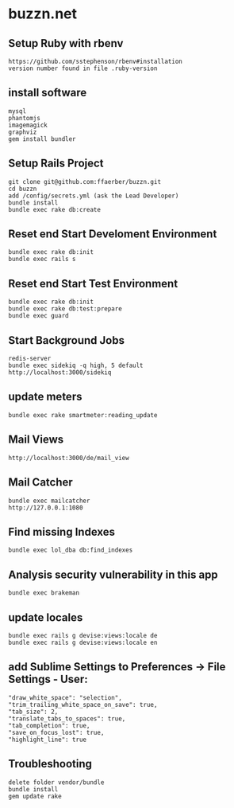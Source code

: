 # buzzn.net

## Setup Ruby with rbenv
    https://github.com/sstephenson/rbenv#installation
    version number found in file .ruby-version

## install software
    mysql
    phantomjs
    imagemagick
    graphviz
    gem install bundler

## Setup Rails Project
    git clone git@github.com:ffaerber/buzzn.git
    cd buzzn
    add /config/secrets.yml (ask the Lead Developer)
    bundle install
    bundle exec rake db:create

## Reset end Start Develoment Environment
    bundle exec rake db:init
    bundle exec rails s

## Reset end Start Test Environment
    bundle exec rake db:init
    bundle exec rake db:test:prepare
    bundle exec guard

## Start Background Jobs
    redis-server
    bundle exec sidekiq -q high, 5 default
    http://localhost:3000/sidekiq

## update meters
    bundle exec rake smartmeter:reading_update

## Mail Views
    http://localhost:3000/de/mail_view

## Mail Catcher
    bundle exec mailcatcher
    http://127.0.0.1:1080

## Find missing Indexes
    bundle exec lol_dba db:find_indexes

## Analysis security vulnerability in this app
    bundle exec brakeman

## update locales
    bundle exec rails g devise:views:locale de
    bundle exec rails g devise:views:locale en

## add Sublime Settings to Preferences -> File Settings - User:
    "draw_white_space": "selection",
    "trim_trailing_white_space_on_save": true,
    "tab_size": 2,
    "translate_tabs_to_spaces": true,
    "tab_completion": true,
    "save_on_focus_lost": true,
    "highlight_line": true

## Troubleshooting
    delete folder vendor/bundle
    bundle install
    gem update rake